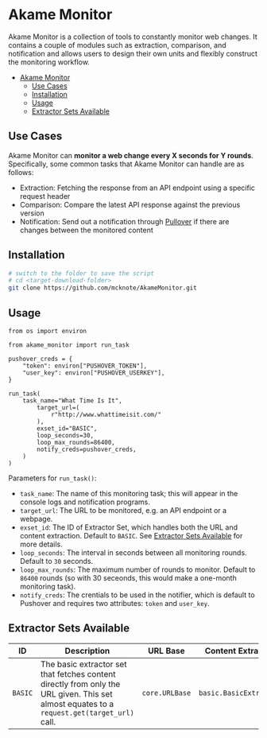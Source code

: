 # Akame Monitor

Akame Monitor is a collection of tools to constantly monitor web changes. It contains a couple of modules such as extraction, comparison, and notification and allows users to design their own units and flexibly construct the monitoring workflow.

- [Akame Monitor](#akame-monitor)
  - [Use Cases](#use-cases)
  - [Installation](#installation)
  - [Usage](#usage)
  - [Extractor Sets Available](#extractor-sets-available)

## Use Cases

Akame Monitor can **monitor a web change every X seconds for Y rounds**. Specifically, some common tasks that Akame Monitor can handle are as follows:

- Extraction: Fetching the response from an API endpoint using a specific request header
- Comparison: Compare the latest API response against the previous version
- Notification: Send out a notification through [Pullover](https://pushover.net/) if there are changes between the monitored content

## Installation

```bash
# switch to the folder to save the script
# cd <target-download-folder>
git clone https://github.com/mcknote/AkameMonitor.git
```

## Usage

```python3 main.py
from os import environ

from akame_monitor import run_task

pushover_creds = {
    "token": environ["PUSHOVER_TOKEN"],
    "user_key": environ["PUSHOVER_USERKEY"],
}

run_task(
    task_name="What Time Is It",
        target_url=(
            r"http://www.whattimeisit.com/"
        ),
        exset_id="BASIC",
        loop_seconds=30,
        loop_max_rounds=86400,
        notify_creds=pushover_creds,
    )
)
```

Parameters for `run_task()`:

- `task_name`: The name of this monitoring task; this will appear in the console logs and notification programs.
- `target_url`: The URL to be monitored, e.g. an API endpoint or a webpage.
- `exset_id`: The ID of Extractor Set, which handles both the URL and content extraction. Default to `BASIC`. See [Extractor Sets Available](##extractor-sets-available) for more details.
- `loop_seconds`: The interval in seconds between all monitoring rounds. Default to `30` seconds.
- `loop_max_rounds`: The maximum number of rounds to monitor. Default to `86400` rounds (so with 30 seceonds, this would make a one-month monitoring task).
- `notify_creds`: The crentials to be used in the notifier, which is default to Pushover and requires two attributes: `token` and `user_key`.

## Extractor Sets Available

| ID | Description | URL Base | Content Extractor |
| --- | --- | --- | --- |
| `BASIC` | The basic extractor set that fetches content directly from only the URL given. This set almost equates to a `request.get(target_url)` call. | `core.URLBase` | `basic.BasicExtractor` |
